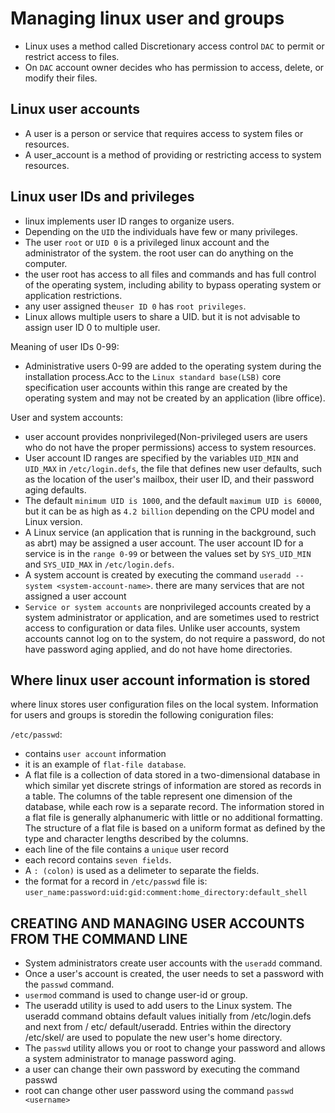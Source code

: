 # Managing linux user and groups

- Linux uses a method called Discretionary access control `DAC` to permit or restrict access to files.
- On `DAC` account owner decides who has permission to access, delete, or modify their files.

## Linux user accounts

- A user is a person or service that requires access to system files or resources.
- A user_account is a method of providing or restricting access to system resources.

## Linux user IDs and privileges

- linux implements user ID ranges to organize users.
- Depending on the `UID` the individuals have few or many privileges.
- The user `root` or `UID 0` is a privileged linux account and the administrator of the system. the root user can do anything on the computer.
- the user root has access to all files and commands and has full control of the operating system, including ability to bypass operating system or application restrictions.
- any user assigned the`user ID 0` has `root privileges`.
- Linux allows multiple users to share a UID. but it is not advisable to assign user ID 0 to multiple user.

Meaning of user IDs 0-99:

- Administrative users 0-99 are added to the operating system during the installation process.Acc to the `Linux standard base(LSB)` core specification user accounts within this range are created by the operating system and may not be created by an application (libre office).

User and system accounts:

- user account provides nonprivileged(Non-privileged users are users who do not have the proper permissions) access to system resources.
- User account ID ranges are specified by the variables `UID_MIN` and `UID_MAX` in `/etc/login.defs`, the file that defines new user defaults, such as the location of the user's mailbox, their user ID, and their password aging defaults.
- The default `minimum UID is 1000`, and the default `maximum UID is 60000`, but it can be as high as `4.2 billion` depending on the CPU model and Linux version.
- A Linux service (an application that is running in the background, such as abrt) may be assigned a user account. The user account ID for a service is in the `range 0-99` or between the values set by `SYS_UID_MIN` and `SYS_UID_MAX` in `/etc/login.defs`.
- A system account is created by executing the command `useradd --system <system-account-name>`. there are many services that are not assigned a user account
- `Service or system accounts` are nonprivileged accounts created by a system administrator or application, and are sometimes used to restrict access to configuration or data files. Unlike user accounts, system accounts cannot log on to the system, do not require a password, do not have password aging applied, and do not have home directories.

## Where linux user account information is stored

where linux stores user configuration files on the local system. Information for users and  groups is storedin the following coniguration files:

`/etc/passwd`:

- contains `user account` information
- it is an example of `flat-file database`.
- A flat file is a collection of data stored in a two-dimensional database in which similar yet discrete strings of information are stored as records in a table. The columns of the table represent one dimension of the database, while each row is a separate record. The information stored in a flat file is generally alphanumeric with little or no additional formatting. The structure of a flat file is based on a uniform format as defined by the type and character lengths described by the columns.
- each line of the file contains a `unique` user record
- each record contains `seven fields`.
- A `: (colon)` is used as a delimeter to separate the fields.
- the format for a record in `/etc/passwd` file is: `user_name:password:uid:gid:comment:home_directory:default_shell`

## CREATING AND MANAGING USER ACCOUNTS FROM THE COMMAND LINE

- System administrators create user accounts with the `useradd` command.
- Once a user's account is created, the user needs to set a password with the `passwd` command.
- `usermod` command is used to change user-id or group.
- The useradd utility is used to add users to the Linux system. The useradd command obtains default values initially from /etc/login.defs and next from / etc/ default/useradd. Entries within the directory /etc/skel/ are used to populate the new user's home directory.
- The `passwd` utility allows you or root to change your password and allows a system administrator to manage password aging.
- a user can change their own password by executing the command passwd
- root can change other user password using the command `passwd <username>`
